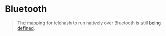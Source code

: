 # Bluetooth

> The mapping for telehash to run natively over Bluetooth is still [being defined](https://github.com/telehash/telehash.org/issues/28).